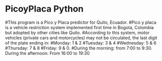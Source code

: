 # PicoyPlaca Python
#This program is a Pico y Placa predictor for Quito, Ecuador. 
#Pico y placa is a vehicle restriction system implemented first time in Bogota, Colombia but adopted by other cities like Quito. 
#According to this system, motor vehicles (private cars and motorcycles) may not be circulated, the last digit of the plate ending in: #Monday: 1 & 2
#Tuesday: 3 & 4
#Wednesday: 5 & 6
#Thursday: 7 & 8 
#Friday: 9 & 0. 
#During the morning: from 7:00 to 9:30. During the afternoon: From 16:00 to 19:30

